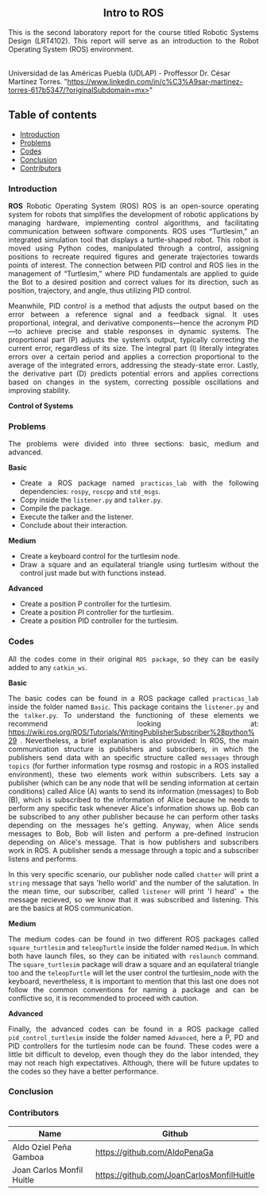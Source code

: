 <p align="center">
  <h2 align="center">Intro to ROS</h2>

  <p align="justify">
  This is the second laboratory report for the course titled Robotic Systems Design (LRT4102). This report will serve as an introduction to the Robot Operating System (ROS) environment.
	  
  <br>Universidad de las Américas Puebla (UDLAP) - Proffessor Dr. César Martínez Torres. "https://www.linkedin.com/in/c%C3%A9sar-martinez-torres-617b5347/?originalSubdomain=mx>" 
  </p>
</p>
<be>

## Table of contents
- [Introduction](#introduction)
- [Problems](#problems)
- [Codes](#codes)
- [Conclusion](#conclusion)
- [Contributors](#codes)

<div align= "justify">

### Introduction

**ROS**
Robotic Operating System (ROS) ROS is an open-source operating system for robots that simplifies the development of robotic applications by managing hardware, implementing control algorithms, and facilitating communication between software components. ROS uses “Turtlesim,” an integrated simulation tool that displays a turtle-shaped robot. This robot is moved using Python codes, manipulated through a control, assigning positions to recreate required figures and generate trajectories towards points of interest. The connection between PID control and ROS lies in the management of “Turtlesim,” where PID fundamentals are applied to guide the Bot to a desired position and correct values for its direction, such as position, trajectory, and angle, thus utilizing PID control.

Meanwhile, PID control is a method that adjusts the output based on the error between a reference signal and a feedback signal. It uses proportional, integral, and derivative components—hence the acronym PID—to achieve precise and stable responses in dynamic systems. The proportional part (P) adjusts the system’s output, typically correcting the current error, regardless of its size. The integral part (I) literally integrates errors over a certain period and applies a correction proportional to the average of the integrated errors, addressing the steady-state error. Lastly, the derivative part (D) predicts potential errors and applies corrections based on changes in the system, correcting possible oscillations and improving stability.

**Control of Systems**

### Problems
The problems were divided into three sections: basic, medium and advanced.

**Basic**
- Create a ROS package named `practicas_lab` with the following dependencies: `rospy`, `roscpp` and `std_msgs`.
- Copy inside the `listener.py` and `talker.py`.
- Compile the package.
- Execute the talker and the listener.
- Conclude about their interaction.

**Medium**
- Create a keyboard control for the turtlesim node.
- Draw a square and an equilateral triangle using turtlesim without the control just made but with functions instead.

**Advanced**
- Create a position P controller for the turtlesim.
- Create a position PI controller for the turtlesim.
- Create a position PID controller for the turtlesim.

### Codes

All the codes come in their original `ROS package`, so they can be easily added to any `catkin_ws`. 

**Basic**

The basic codes can be found in a ROS package called `practicas_lab` inside the folder named `Basic`. This package contains the `listener.py` and the `talker.py`. To understand the functioning of these elements we recommend looking at: https://wiki.ros.org/ROS/Tutorials/WritingPublisherSubscriber%28python%29 . Nevertheless, a brief explanation is also provided: In ROS, the main communication structure is publishers and subscribers, in which the publishers send data with an specific structure called `messages` through `topics` (for further information type rosmsg and rostopic in a ROS installed environment), these two elements work within subscribers. Lets say a publisher (which can be any node that will be sending information at certain conditions) called Alice (A) wants to send its information (messages) to Bob (B), which is subscribed to the information of Alice because he needs to perform any specific task whenever Alice's information shows up. Bob can be subscribed to any other publisher because he can perform other tasks depending on the messages he's getting. Anyway, when Alice sends messages to Bob, Bob will listen and perform a pre-defined instrucion depending on Alice's message. That is how publishers and subscribers work in ROS. A publisher sends a message through a topic and a subscriber listens and performs. 

In this very specific scenario, our publisher node called `chatter` will print a `string` message that says 'hello world' and the number of the salutation. In the mean time, our subscriber, called `listener` will print 'I heard' + the message recieved, so we know that it was subscribed and listening. This are the basics at ROS communication.

**Medium**

The medium codes can be found in two different ROS packages called `square_turtlesim` and `teleopTurtle` inside the folder named `Medium`. In which both have launch files, so they can be initiated with `roslaunch` command. The `square_turtlesim` package will draw a square and an equilateral triangle too and the `teleopTurtle` will let the user control the turtlesim_node with the keyboard, nevertheless, it is important to mention that this last one does not follow the common conventions for naming a package and can be conflictive so, it is recommended to proceed with caution.

**Advanced**

Finally, the advanced codes can be found in a ROS package called `pid_control_turtlesim` inside the folder named `Advanced`, here a P, PD and PID controllers for the turtlesim node can be found. These codes were a little bit difficult to develop, even though they do the labor intended, they may not reach high expectatives. Although, there will be future updates to the codes so they have a better performance. 

### Conclusion

### Contributors

| Name                          | Github                               |
|-------------------------------|--------------------------------------|
| Aldo Oziel Peña Gamboa        | https://github.com/AldoPenaGa        |
| Joan Carlos Monfil Huitle     | https://github.com/JoanCarlosMonfilHuitle  |
